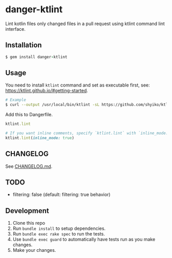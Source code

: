 # danger-ktlint

Lint kotlin files only changed files in a pull request using ktlint command lint interface.

## Installation

```ruby
$ gem install danger-ktlint
```

## Usage

You need to install `ktlint` command and set as executable first, see: https://ktlint.github.io/#getting-started.

```bash
# Example
$ curl --output /usr/local/bin/ktlint -sL https://github.com/shyiko/ktlint/releases/download/$KTLINT_VERSION/ktlint && chmod a+x /usr/loca/bin/ktlint
```

Add this to Dangerfile.

```ruby
ktlint.lint

# If you want inline comments, specify `ktlint.lint` with `inline_mode: true`
ktlint.lint(inline_mode: true)
```

## CHANGELOG

See [CHANGELOG.md](https://github.com/mataku/danger-ktlint/blob/master/CHANGELOG.md).

## TODO

- filtering: false (default: filtering: true behavior)

## Development

1. Clone this repo
2. Run `bundle install` to setup dependencies.
3. Run `bundle exec rake spec` to run the tests.
4. Use `bundle exec guard` to automatically have tests run as you make changes.
5. Make your changes.
